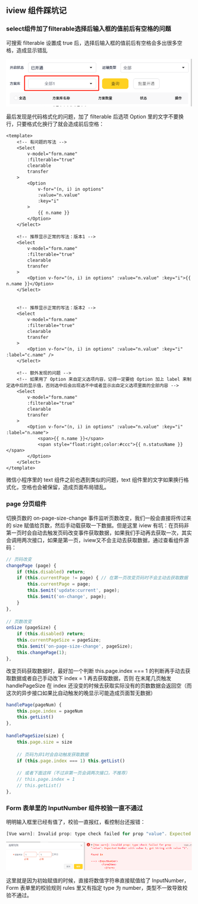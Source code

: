 ## iview 组件踩坑记


### select组件加了filterable选择后输入框的值前后有空格的问题

可搜索 filterable 设置成 true 后，选择后输入框的值前后有空格会多出很多空格，造成显示错乱

<img src="./2.png" />

最后发现是代码格式化的问题，加了 filterable 后选项 Option 里的文字不要换行，只要格式化换行了就会造成前后空格：
```vue
<template>
    <!-- 有问题的写法 -->
    <Select
        v-model="form.name"
        :filterable="true"
        clearable
        transfer
    >
        <Option
            v-for="(n, i) in options"
            :value="n.value"
            :key="i"
        >
            {{ n.name }}
        </Option>
    </Select>

    <!-- 推荐显示正常的写法：版本1 -->
    <Select
        v-model="form.name"
        :filterable="true"
        clearable
        transfer
    >
        <Option v-for="(n, i) in options" :value="n.value" :key="i">{{ n.name }}</Option>
    </Select>


    <!-- 推荐显示正常的写法：版本2 -->
    <Select
        v-model="form.name"
        :filterable="true"
        clearable
        transfer
    >
        <Option v-for="(n, i) in options" :value="n.value" :key="i" :label="c.name" />
    </Select>

    <!-- 额外发现的问题 -->
    <!-- 如果用了 Option 来自定义选项内容，记得一定要给 Option 加上 label 来制定选中后的显示值，否则选中后会出现选不中或者显示出自定义选项里面的全部内容 -->
    <Select
        v-model="form.name"
        :filterable="true"
        clearable
        transfer
    >
        <Option v-for="(n, i) in options" :value="n.value" :key="i" :label="n.name">
            <span>{{ n.name }}</span>
            <span style="float:right;color:#ccc">{{ n.statusName }}</span>
        </Option>
    </Select>
</template>
```
微信小程序里的 text 组件之前也遇到类似的问题，text 组件里的文字如果换行格式化，空格也会被保留，造成页面布局错乱。

### page 分页组件

切换页数的 on-page-size-change 事件监听页数改变，我们一般会直接将传过来的 size 赋值给页数，然后手动载获取一下数据。但是这里 iview 有坑：在页码非第一页时会自动去触发页码改变事件获取数据，如果我们手动再去获取一次，其实会调用两次接口，如果是第一页，iview又不会主动去获取数据，通过查看组件源码：

```js
// 页码改变
changePage (page) {
    if (this.disabled) return;
    if (this.currentPage != page) { // 在第一页改变页码时不会主动去获取数据
        this.currentPage = page;
        this.$emit('update:current', page);
        this.$emit('on-change', page);
    }
},

// 页数改变
onSize (pageSize) {
    if (this.disabled) return;
    this.currentPageSize = pageSize;
    this.$emit('on-page-size-change', pageSize);
    this.changePage(1);
},
```

改变页码获取数据时，最好加一个判断 this.page.index === 1 的判断再手动去获取数据或者自己手动改下 index = 1 再去获取数据，否则 在末尾几页触发 handlePageSize 在 index 还没变的时候去获取实际没有的页数数据会返回空（而这次的异步接口如果比自动触发的晚显示可能造成页面暂无数据）

```js
handlePage(pageNum) {
    this.page.index = pageNum
    this.getList()
},

handlePageSize(size) {
    this.page.size = size

    // 页码为非1时会自动触发获取数据
    if (this.page.index === 1) this.getList()

    // 或者下面这样（不过非第一页会调两次接口，不推荐）
    // this.page.index = 1
    // this.getList()
},
```

### Form 表单里的 InputNumber 组件校验一直不通过

明明输入框里已经有值了，校验一直报红，看控制台还报错：
```js
[Vue warn]: Invalid prop: type check failed for prop "value". Expected Number with value 1, got String with value "1"
```

<img src="./1.png" />

这里就是因为初始赋值的时候，直接将数值字符串直接赋值给了 InputNumber，Form 表单里的校验规则 rules 里又有指定 type 为 number，类型不一致导致校验不通过。